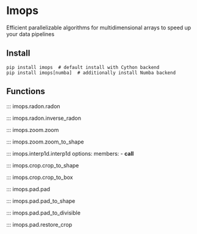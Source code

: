 # Imops

Efficient parallelizable algorithms for multidimensional arrays to speed up your data pipelines

## Install

```shell
pip install imops  # default install with Cython backend
pip install imops[numba]  # additionally install Numba backend
```

## Functions

::: imops.radon.radon

::: imops.radon.inverse_radon

::: imops.zoom.zoom

::: imops.zoom.zoom_to_shape

::: imops.interp1d.interp1d
    options:
      members:
        - __call__

::: imops.crop.crop_to_shape

::: imops.crop.crop_to_box

::: imops.pad.pad

::: imops.pad.pad_to_shape

::: imops.pad.pad_to_divisible

::: imops.pad.restore_crop
